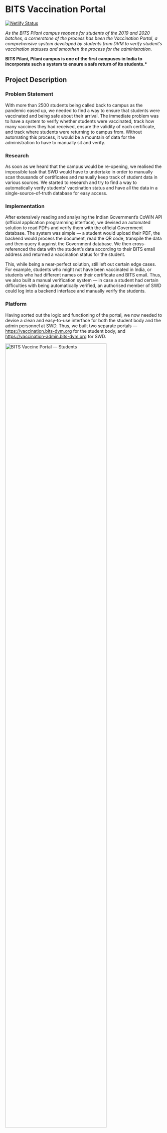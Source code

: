 # BITS Vaccination Portal

[![Netlify Status](https://api.netlify.com/api/v1/badges/ec919ae6-f1a0-4d59-a0b9-796beec493ea/deploy-status)](https://app.netlify.com/sites/bits-vaccine-portal/deploys)

_As the BITS Pilani campus reopens for students of the 2019 and 2020 batches, a cornerstone of the process has been the Vaccination Portal, a comprehensive system developed by students from DVM to verify student’s vaccination statuses and smoothen the process for the administration._

**BITS Pilani, Pilani campus is one of the first campuses in India to incorporate such a system to ensure a safe return of its students.\***

## Project Description

### Problem Statement

With more than 2500 students being called back to campus as the pandemic eased up, we needed to find a way to ensure that students were vaccinated and being safe about their arrival. The immediate problem was to have a system to verify whether students were vaccinated, track how many vaccines they had received, ensure the validity of each certificate, and track where students were returning to campus from. Without automating this process, it would be a mountain of data for the administration to have to manually sit and verify.

### Research

As soon as we heard that the campus would be re-opening, we realised the impossible task that SWD would have to undertake in order to manually scan thousands of certificates and manually keep track of student data in various sources. We started to research and try to find a way to automatically verify students’ vaccination status and have all the data in a single-source-of-truth database for easy access.

### Implementation

After extensively reading and analysing the Indian Government’s CoWIN API (official application programming interface), we devised an automated solution to read PDFs and verify them with the official Government database. The system was simple — a student would upload their PDF, the backend would process the document, read the QR code, transpile the data and then query it against the Government database. We then cross-referenced the data with the student’s data according to their BITS email address and returned a vaccination status for the student.

This, while being a near-perfect solution, still left out certain edge cases. For example, students who might not have been vaccinated in India, or students who had different names on their certificate and BITS email. Thus, we also built a manual verification system — in case a student had certain difficulties with being automatically verified, an authorised member of SWD could log into a backend interface and manually verify the students.

### Platform

Having sorted out the logic and functioning of the portal, we now needed to devise a clean and easy-to-use interface for both the student body and the admin personnel at SWD. Thus, we built two separate portals — https://vaccination.bits-dvm.org for the student body, and https://vaccination-admin.bits-dvm.org for SWD.

<img src="https://i.imgur.com/LKQbhCm.png" alt="BITS Vaccine Portal — Students" style="width:80%;"/>

The student portal is a clean interface that allows only certain batches to access the portal at one time. Once approved students log in with their BITS email, they can quickly see their vaccination status. They are then able to upload their vaccine certificate, signed parents consent form, date of arrival, location, and agree to certain health declarations. Once they add all their details, the lightning-fast portal updates instantly with the student’s new vaccination status.

<img src="https://i.imgur.com/4sEUqdC.png" alt="BITS Vaccine Portal — Students" style="width:80%;"/>

The admin portal is a functional tool for the SWD team to quickly access any details they may require. Any authenticated member has controls over which batches can currently update their vaccination details. They also have the power to instantly download a physical copy of all the students in an Excel spreadsheet format. On the admin portal, they can filter down the students by batches/vaccination status/date of arrival or search by name in order to quickly access a group of students at once. Each student has their own page where the admin can see all their details, the uploaded PDFs and even manually update their status.

### Usage

The reception to the portal has been amazing — students of all batches and branches alike have commended the easy-to-use nature of the portal and were easily able to provide all the requested data to the SWD. After two batches have used this portal to submit their information, the SWD now has access to all the data without having to manually scan even a single certificate in one, consolidated database.

<img src="https://i.imgur.com/sX594WY.png" alt="BITS Vaccine Portal — Students" style="width:60%; border: 10px solid white;"/>

With over 2200 users to date and counting, we’re extremely proud of the Vaccine Portal and honoured to be able to share this with our student body and the BITS administration.

_(last updated on 12th September, 2021)_

## Installation

This app was made with <3 by students from BITS Pilani, using **React.js** for the frontend and **Node.js** for the backend. It uses the **Chakra-UI library, Google O-Auth,** and **Docker+Nginx** for hosting.

In case you'd like to run this on your local machine, follow these steps:

**Clone the repository**

```
git clone https://github.com/psrth/bits-vaccination-portal.git
```

**Build the clients**

```
cd vaccine-portal
npm install
npm start
```

```
cd vaccine-admin-portal
npm install
npm start
```

In case you'd like to contribute or squash a bug, just open a pull request!

## Developers

**Parth Sharma** (Frontend Developer)  
**Mohit Makwana** (Backend Developer)

**Nidheesh Jain** (Frontend Mentor)  
**Anshal Shukla** (Backend Mentor)  
**Darsh Mishra** (Backend Mentor)

## License

This code is the intellectual property of BITS Pilani and the developers listed above. In case you'd like to repurpose some of this code, please get in touch with one of the developers so that we can get you explicit permission to use the codebase.
